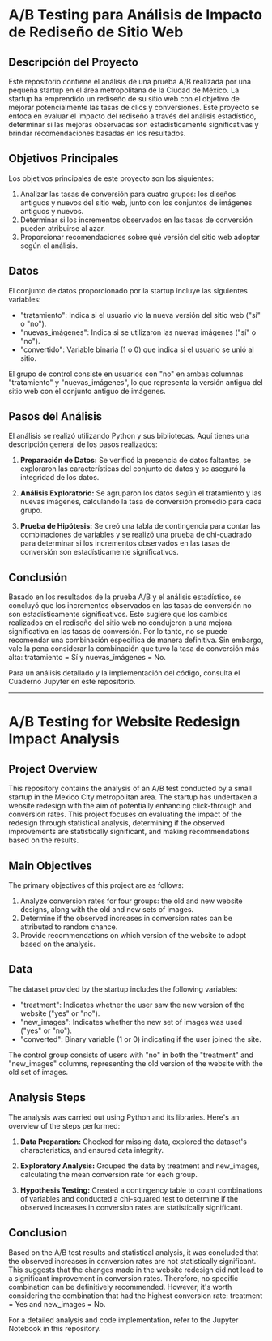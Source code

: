 # A/B Testing para Análisis de Impacto de Rediseño de Sitio Web

## Descripción del Proyecto

Este repositorio contiene el análisis de una prueba A/B realizada por una pequeña startup en el área metropolitana de la Ciudad de México. La startup ha emprendido un rediseño de su sitio web con el objetivo de mejorar potencialmente las tasas de clics y conversiones. Este proyecto se enfoca en evaluar el impacto del rediseño a través del análisis estadístico, determinar si las mejoras observadas son estadísticamente significativas y brindar recomendaciones basadas en los resultados.

## Objetivos Principales

Los objetivos principales de este proyecto son los siguientes:

1. Analizar las tasas de conversión para cuatro grupos: los diseños antiguos y nuevos del sitio web, junto con los conjuntos de imágenes antiguos y nuevos.
2. Determinar si los incrementos observados en las tasas de conversión pueden atribuirse al azar.
3. Proporcionar recomendaciones sobre qué versión del sitio web adoptar según el análisis.

## Datos

El conjunto de datos proporcionado por la startup incluye las siguientes variables:

- "tratamiento": Indica si el usuario vio la nueva versión del sitio web ("sí" o "no").
- "nuevas_imágenes": Indica si se utilizaron las nuevas imágenes ("sí" o "no").
- "convertido": Variable binaria (1 o 0) que indica si el usuario se unió al sitio.

El grupo de control consiste en usuarios con "no" en ambas columnas "tratamiento" y "nuevas_imágenes", lo que representa la versión antigua del sitio web con el conjunto antiguo de imágenes.

## Pasos del Análisis

El análisis se realizó utilizando Python y sus bibliotecas. Aquí tienes una descripción general de los pasos realizados:

1. **Preparación de Datos:** Se verificó la presencia de datos faltantes, se exploraron las características del conjunto de datos y se aseguró la integridad de los datos.

2. **Análisis Exploratorio:** Se agruparon los datos según el tratamiento y las nuevas imágenes, calculando la tasa de conversión promedio para cada grupo.

3. **Prueba de Hipótesis:** Se creó una tabla de contingencia para contar las combinaciones de variables y se realizó una prueba de chi-cuadrado para determinar si los incrementos observados en las tasas de conversión son estadísticamente significativos.

## Conclusión

Basado en los resultados de la prueba A/B y el análisis estadístico, se concluyó que los incrementos observados en las tasas de conversión no son estadísticamente significativos. Esto sugiere que los cambios realizados en el rediseño del sitio web no condujeron a una mejora significativa en las tasas de conversión. Por lo tanto, no se puede recomendar una combinación específica de manera definitiva. Sin embargo, vale la pena considerar la combinación que tuvo la tasa de conversión más alta: tratamiento = Sí y nuevas_imágenes = No.

Para un análisis detallado y la implementación del código, consulta el Cuaderno Jupyter en este repositorio.


---------------

# A/B Testing for Website Redesign Impact Analysis

## Project Overview

This repository contains the analysis of an A/B test conducted by a small startup in the Mexico City metropolitan area. The startup has undertaken a website redesign with the aim of potentially enhancing click-through and conversion rates. This project focuses on evaluating the impact of the redesign through statistical analysis, determining if the observed improvements are statistically significant, and making recommendations based on the results.

## Main Objectives

The primary objectives of this project are as follows:

1. Analyze conversion rates for four groups: the old and new website designs, along with the old and new sets of images.
2. Determine if the observed increases in conversion rates can be attributed to random chance.
3. Provide recommendations on which version of the website to adopt based on the analysis.

## Data

The dataset provided by the startup includes the following variables:

- "treatment": Indicates whether the user saw the new version of the website ("yes" or "no").
- "new_images": Indicates whether the new set of images was used ("yes" or "no").
- "converted": Binary variable (1 or 0) indicating if the user joined the site.

The control group consists of users with "no" in both the "treatment" and "new_images" columns, representing the old version of the website with the old set of images.

## Analysis Steps

The analysis was carried out using Python and its libraries. Here's an overview of the steps performed:

1. **Data Preparation:** Checked for missing data, explored the dataset's characteristics, and ensured data integrity.

2. **Exploratory Analysis:** Grouped the data by treatment and new_images, calculating the mean conversion rate for each group.

3. **Hypothesis Testing:** Created a contingency table to count combinations of variables and conducted a chi-squared test to determine if the observed increases in conversion rates are statistically significant.

## Conclusion

Based on the A/B test results and statistical analysis, it was concluded that the observed increases in conversion rates are not statistically significant. This suggests that the changes made in the website redesign did not lead to a significant improvement in conversion rates. Therefore, no specific combination can be definitively recommended. However, it's worth considering the combination that had the highest conversion rate: treatment = Yes and new_images = No.

For a detailed analysis and code implementation, refer to the Jupyter Notebook in this repository.
